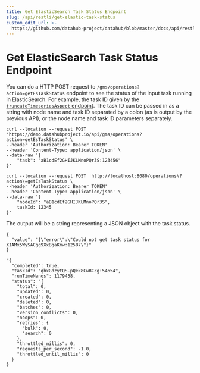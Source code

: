 ```yaml
---
title: Get ElasticSearch Task Status Endpoint
slug: /api/restli/get-elastic-task-status
custom_edit_url: >-
  https://github.com/datahub-project/datahub/blob/master/docs/api/restli/get-elastic-task-status.md
---
```

# Get ElasticSearch Task Status Endpoint

You can do a HTTP POST request to `/gms/operations?action=getEsTaskStatus` endpoint to see the status of the input task running in ElasticSearch. For example, the task ID given by the [`truncateTimeseriesAspect` endpoint](./truncate-time-series-aspect.md). The task ID can be passed in as a string with node name and task ID separated by a colon (as is output by the previous API), or the node name and task ID parameters separately.

```
curl --location --request POST 'https://demo.datahubproject.io/api/gms/operations?action=getEsTaskStatus' \
--header 'Authorization: Bearer TOKEN'
--header 'Content-Type: application/json' \
--data-raw '{
    "task": "aB1cdEf2GHIJKLMnoPQr3S:123456"
}'

curl --location --request POST  http://localhost:8080/operations\?action\=getEsTaskStatus \         
--header 'Authorization: Bearer TOKEN'
--header 'Content-Type: application/json' \
--data-raw '{
    "nodeId": "aB1cdEf2GHIJKLMnoPQr3S",
    taskId: 12345
}' 
```

The output will be a string representing a JSON object with the task status.
```
{
  "value": "{\"error\":\"Could not get task status for XIAMx5WySACgg9XxBgaKmw:12587\"}"
}
```
```
"{
  "completed": true,
  "taskId": "qhxGdzytQS-pQek8CwBCZg:54654",
  "runTimeNanos": 1179458,
  "status": "{
    "total": 0,
    "updated": 0,
    "created": 0,
    "deleted": 0,
    "batches": 0,
    "version_conflicts": 0,
    "noops": 0,
    "retries": {
      "bulk": 0,
      "search": 0
    },
    "throttled_millis": 0,
    "requests_per_second": -1.0,
    "throttled_until_millis": 0
  }
}
```
